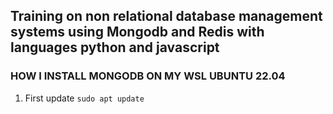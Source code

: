 ## Training on non relational database management systems using Mongodb and Redis with languages python and javascript

### HOW I INSTALL MONGODB ON MY WSL UBUNTU 22.04
1. First update 
```sudo apt update```

